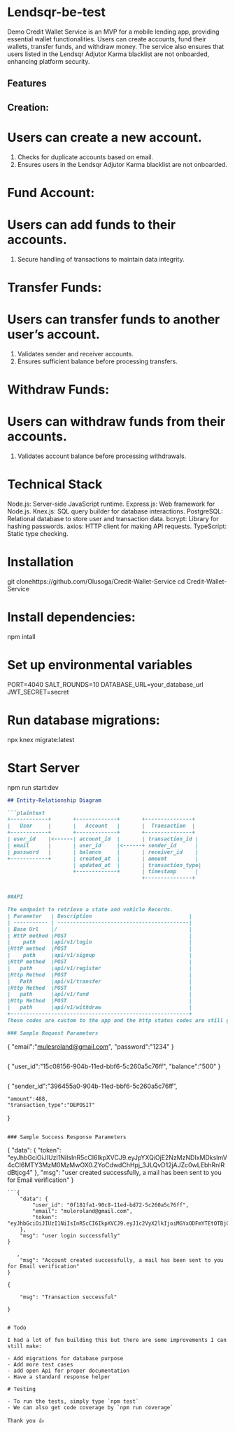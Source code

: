 # Lendsqr-be-test
Demo Credit Wallet Service is an MVP for a mobile lending app, providing essential wallet functionalities. Users can create accounts, fund their wallets, transfer funds, and withdraw money. The service also ensures that users listed in the Lendsqr Adjutor Karma blacklist are not onboarded, enhancing platform security.


## Features
## Creation:

# Users can create a new account.
1. Checks for duplicate accounts based on email.
2. Ensures users in the Lendsqr Adjutor Karma blacklist are not onboarded.


# Fund Account:
# Users can add funds to their accounts.
1. Secure handling of transactions to maintain data integrity.


# Transfer Funds:
# Users can transfer funds to another user’s account.
1. Validates sender and receiver accounts.
2. Ensures sufficient balance before processing transfers.

# Withdraw Funds:
# Users can withdraw funds from their accounts.
1. Validates account balance before processing withdrawals.

# Technical Stack
Node.js: Server-side JavaScript runtime.
Express.js: Web framework for Node.js.
Knex.js: SQL query builder for database interactions.
PostgreSQL: Relational database to store user and transaction data.
bcrypt: Library for hashing passwords.
axios: HTTP client for making API requests.
TypeScript: Static type checking.

# Installation

git clonehttps://github.com/Olusoga/Credit-Wallet-Service
cd Credit-Wallet-Service

# Install dependencies:
npm intall
# Set up environmental variables
PORT=4040
SALT_ROUNDS=10
DATABASE_URL=your_database_url
JWT_SECRET=secret

# Run database migrations:
npx knex migrate:latest

# Start Server
npm run start:dev

```markdown
## Entity-Relationship Diagram

```plaintext
+------------+       +-------------+       +---------------+
|   User     |       |   Account   |       |  Transaction  |
+------------+       +-------------+       +---------------+
| user_id    |<------| account_id  |       | transaction_id |
| email      |       | user_id     |<------+ sender_id      |
| password   |       | balance     |       | receiver_id    |
+------------+       | created_at  |       | amount         |
                     | updated_at  |       | transaction_type|
                     +-------------+       | timestamp      |
                                           +---------------+


##API

The endpoint to retrieve a state and vehicle Records. 
| Parameter   | Description                               |
| ----------- | ------------------------------------------|
| Base Url    |/                                          |
| HttP method |POST                                       |
|    path     |api/v1/login                               |
|HttP method  |POST                                       |
|    path     |api/v1/signup                              |
|HttP method  |POST                                       |
|   path      |api/v1/register                            |
|Http Method  |POST                                       |
|   Path      |api/v1/transfer                            |                                                     
|Http Method  |POST                                       |                      
|   path      |api/v1/fund                                |                               
|Http Method  |POST                                       |                                    
|   path      |api/v1/withdraw                            |
+---------------------------------------------------------+
These codes are custom to the app and the http status codes are still going to be sent

### Sample Request Parameters
```
  {
    "email":"mulesroland@gmail.com",
    "password":"1234"
}
```
```
{
    "user_id":"15c08156-904b-11ed-bbf6-5c260a5c76ff",
    "balance":"500"
}

```
```
{
    "sender_id":"396455a0-904b-11ed-bbf6-5c260a5c76ff",
    
    "amount":488,
    "transaction_type":"DEPOSIT"

}
```

### Sample Success Response Parameters

```
{
    "data": {
        "token": "eyJhbGciOiJIUzI1NiIsInR5cCI6IkpXVCJ9.eyJpYXQiOjE2NzMzNDIxMDksImV4cCI6MTY3MzM0MzMwOX0.ZYoCdwdChHpj_3JLQvD12jAJZc0wLEbhRnlRdBtjcg4"
    },
    "msg": "user created successfully, a mail has been sent to you for Email verification"
}
```
```{
    "data": {
        "user_id": "0f181fa1-90c8-11ed-bd72-5c260a5c76ff",
        "email": "muleroland@gmail.com",
        "token": "eyJhbGciOiJIUzI1NiIsInR5cCI6IkpXVCJ9.eyJ1c2VyX2lkIjoiMGYxODFmYTEtOTBjOC0xMWVkLWJkNzItNWMyNjBhNWM3NmZmIiwiZW1haWwiOiJtdWxlcm9sYW5kQGdtYWlsLmNvbSIsImlhdCI6MTY3MzM0MzMyOSwiZXhwIjoxNjgxOTgzMzI5fQ.YdbvsKGOo5QFq_aTSxfTjb6BvFjJykNWCR0n2yuAVZ0"
    },
    "msg": "user login successfully"
}
```

```{
   ,
    "msg": "Account created successfully, a mail has been sent to you for Email verification"
}
```
```
{
    
    "msg": "Transaction successful"

}


# Todo

I had a lot of fun building this but there are some improvements I can still make:

- Add migrations for database purpose
- Add more test cases
- add open Api for proper documentation
- Have a standard response helper

# Testing

- To run the tests, simply type `npm test`
- We can also get code coverage by `npm run coverage`

Thank you 👍
